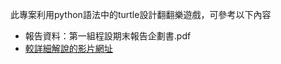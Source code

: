 此專案利用python語法中的turtle設計翻翻樂遊戲，可參考以下內容
- 報告資料：第一組程設期末報告企劃書.pdf
- [較詳細解說的影片網址](https://youtu.be/ImuULjrDr1Y)

